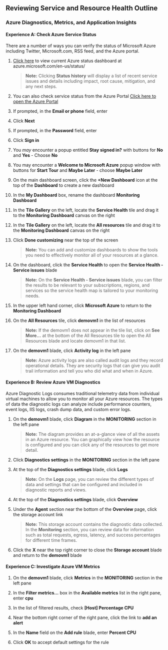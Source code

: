 ﻿## Reviewing Service and Resource Health Outline 

### Azure Diagnostics, Metrics, and Application Insights

#### Experience A: Check Azure Service Status

There are a number of ways you can verify the status of Microsoft Azure including Twitter, Microsoft.com, RSS feed, and the Azure portal. 

1. [Click here](https://azure.microsoft.com/en-us/status/) to view current Azure status dashboard at azure.microsoft.com/en-us/status/

	> **Note:** Clicking **Status history** will display a list of recent service issues and details including impact, root cause, mitigation, and any next steps. 

1. You can also check service status from the Azure Portal [Click here to open the Azure Portal](https://portal.azure.com)

1. If prompted, in the **Email or phone** field, enter **<inject  key="AzureAdUserEmail"/>**

1. Click **Next**

1. If prompted, in the **Password** field, enter **<inject key="AzureAdUserPassword"/>**

1. Click **Sign in**

1. You _may_ encounter a popup entitled **Stay signed in?** with buttons for **No** and **Yes** - Choose **No**

1. You may encounter a **Welcome to Microsoft Azure** popup window with buttons for **Start Tour** and **Maybe Later** - choose **Maybe Later**

1. On the main dashboard screen, click the **+New Dashboard** icon at the top of the **Dashboard** to create a new dashboard

1. In the **My Dashboard** box, rename the dashboard **Monitoring Dashboard**

1. In the **Tile Gallery** on the left, locate the **Service Health** tile and drag it to the **Monitoring Dashboard** canvas on the right

1. In the **Tile Gallery** on the left, locate the **All resources** tile and drag it to the **Monitoring Dashboard** canvas on the right

1. Click **Done customizing** near the top of the screen

	> **Note:** You can add and customize dashboards to show the tools you need to effectively monitor all of your resources at a glance. 

1. On the dashboard, click the **Service Health** to open the **Service Health - Service issues** blade 

	> **Note:** On the **Service Health - Service issues** blade, you can filter the results to be relevant to your subscriptions, regions, and services so the service health map is tailored to your monitoring needs. 

1. In the upper left hand corner, click **Microsoft Azure** to return to the **Monitoring Dashboard**

1. On the **All Resources** tile, click **demovm1** in the list of resources

    >**Note:** If the demovm1 does not appear in the tile list, click on **See More...** at the bottom of the All Resources tile to open the All Resources blade and locate demovm1 in that list. 

1. On the **demovm1** blade, click **Activity log** in the left pane

	> **Note:** Azure activity logs are also called audit logs and they record operational details. They are security logs that can give you audit trail information and tell you who did what and when in Azure.

#### Experience B: Review Azure VM Diagnostics

Azure Diagnostic Logs consumes traditional telemetry data from individual virtual machines to allow you to monitor all your Azure resources. The types of data the diagnostic logs can analyze include performance counters, event logs, IIS logs, crash dump data, and custom error logs.

1. On the **demovm1** blade, click **Diagram** in the **MONITORING** section in the left pane

	> **Note:** The diagram provides an at-a-glance view of all the assets in an Azure resource. You can graphically view how the resource is configured and you can click any of the resources to get more detail.  

1. Click **Diagnostics settings** in the **MONITORING** section in the left pane

1. At the top of the **Diagnostics settings** blade, click **Logs**

	> **Note:** On the **Logs** page, you can review the different types of data and settings that can be configured and included in diagnostic reports and views.

1. At the top of the **Diagnostics settings** blade, click **Overview**

1. Under the **Agent** section near the bottom of the **Overview** page, click the storage account link 

	> **Note:** This storage account contains the diagnostic data collected. In the **Monitoring** section, you can review data for information such as total requests, egress, latency, and success percentages for different time frames.

1. Click the **X** near the top right corner to close the  **Storage account** blade and return to the **demovm1** blade

#### Experience C: Investigate Azure VM Metrics

1. On the **demovm1** blade, click **Metrics** in the **MONITORING** section in the left pane

1. In the **Filter metrics...** box in the **Available metrics** list in the right pane, enter **cpu**

1. In the list of filtered results, check **[Host] Percentage CPU**

1. Near the bottom right corner of the right pane, click the link to **add an alert**

1. In the **Name** field on the **Add rule** blade, enter **Percent CPU**

1. Click **OK** to accept default settings for the rule